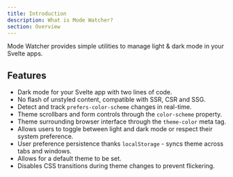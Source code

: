 ```yaml
---
title: Introduction
description: What is Mode Watcher?
section: Overview
---
```


Mode Watcher provides simple utilities to manage light & dark mode in your Svelte apps.

## Features

- Dark mode for your Svelte app with two lines of code.
- No flash of unstyled content, compatible with SSR, CSR and SSG.
- Detect and track `prefers-color-scheme` changes in real-time.
- Theme scrollbars and form controls through the `color-scheme` property.
- Theme surrounding browser interface through the `theme-color` meta tag.
- Allows users to toggle between light and dark mode or respect their system preference.
- User preference persistence thanks `localStorage` - syncs theme across tabs and windows.
- Allows for a default theme to be set.
- Disables CSS transitions during theme changes to prevent flickering.
